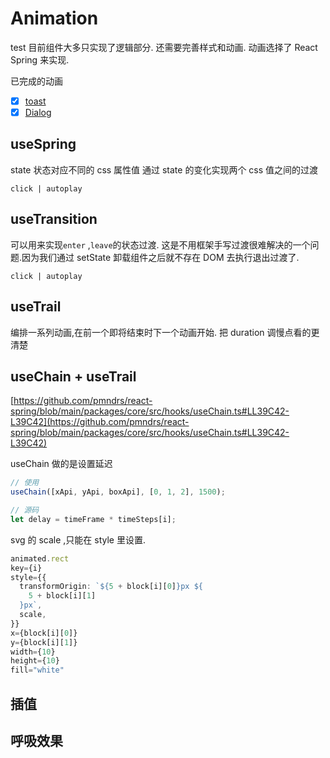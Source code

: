 # Animation

test
目前组件大多只实现了逻辑部分.
还需要完善样式和动画.
动画选择了 React Spring 来实现.

已完成的动画

- [x] [toast](toast)
- [x] [Dialog](dialog)

## useSpring

state 状态对应不同的 css 属性值
通过 state 的变化实现两个 css 值之间的过渡

`click | autoplay`

<code src="./springValue.tsx"></code>

## useTransition

可以用来实现`enter` ,`leave`的状态过渡.
这是不用框架手写过渡很难解决的一个问题.因为我们通过 setState 卸载组件之后就不存在 DOM 去执行退出过渡了.

`click | autoplay`

<code src="./transition.tsx"></code>

## useTrail

编排一系列动画,在前一个即将结束时下一个动画开始.
把 duration 调慢点看的更清楚

<code src="./trail.tsx"></code>

## useChain + useTrail

[https://github.com/pmndrs/react-spring/blob/main/packages/core/src/hooks/useChain.ts#LL39C42-L39C42](https://github.com/pmndrs/react-spring/blob/main/packages/core/src/hooks/useChain.ts#LL39C42-L39C42)

useChain 做的是设置延迟

```ts
// 使用
useChain([xApi, yApi, boxApi], [0, 1, 2], 1500);

// 源码
let delay = timeFrame * timeSteps[i];
```

svg 的 scale ,只能在 style 里设置.

```ts
animated.rect
key={i}
style={{
  transformOrigin: `${5 + block[i][0]}px ${
    5 + block[i][1]
  }px`,
  scale,
}}
x={block[i][0]}
y={block[i][1]}
width={10}
height={10}
fill="white"
```

<code src="./springs.tsx"></code>

## 插值

<code src="./inter.tsx"></code>

## 呼吸效果

<code src="./breath.tsx"></code>

